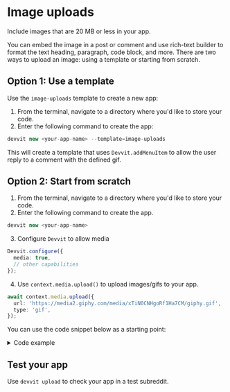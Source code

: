 # Image uploads

Include images that are 20 MB or less in your app.

You can embed the image in a post or comment and use rich-text builder to format the text heading, paragraph, code block, and more. There are two ways to upload an image: using a template or starting from scratch.

## Option 1: Use a template

Use the `image-uploads` template to create a new app:

1. From the terminal, navigate to a directory where you'd like to store your code.
2. Enter the following command to create the app:

```ts
devvit new <your-app-name> --template=image-uploads
```

This will create a template that uses `Devvit.addMenuItem` to allow the user reply to a comment with the defined gif.

## Option 2: Start from scratch

1. From the terminal, navigate to a directory where you'd like to store your code.
2. Enter the following command to create the app.

```ts
devvit new <your-app-name>
```

3. Configure `Devvit` to allow media

```ts
Devvit.configure({
  media: true,
  // other capabilities
});
```

4. Use `context.media.upload()` to upload images/gifs to your app.

```ts
await context.media.upload({
  url: 'https://media2.giphy.com/media/xTiN0CNHgoRf1Ha7CM/giphy.gif',
  type: 'gif',
});
```

You can use the code snippet below as a starting point:

<details><summary>Code example</summary>

```ts
import { Devvit, RichTextBuilder } from '@devvit/public-api';

Devvit.configure({ media: true, redditAPI: true });

Devvit.addMenuItem({
  location: 'comment',
  label: 'Reply with GIF',
  onPress: async (event, context) => {
    console.log(`Invoked action on comment ${event.targetId}`);
    try {
      const response = await context.media.upload({
        url: 'https://media2.giphy.com/media/xTiN0CNHgoRf1Ha7CM/giphy.gif',
        type: 'gif',
      });
      await context.reddit.submitComment({
        id: event.targetId, // where context menu action was invoked
        text: 'Hello World with Media',
        richtext: new RichTextBuilder()
          .image({ mediaId: response.mediaId })
          .codeBlock({}, (cb) => cb.rawText('This comment was created from a Devvit App')),
      });
    } catch (err) {
      throw new Error(`Error uploading media: ${err}`);
    }
  },
});

export default Devvit;
```

</details>

## Test your app

Use `devvit upload` to check your app in a test subreddit.
